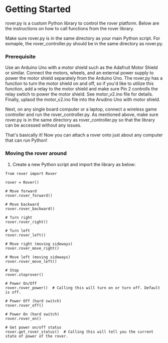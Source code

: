 # Getting Started

rover.py is a custom Python library to control the rover platform. Below are the instructions on how to call functions from the rover library.

Make sure rover.py is in the same directory as your main Python script.
For exmaple, the rover_controller.py should be in the same directory as rover.py.

### Prerequisite
Use an Arduino Uno with a motor shield such as the Adafruit Motor Shield or similar. Connect the motors, wheels, and an external power supply to power the motor shield separately from the Arduino Uno. The rover.py has a function to turn the motor shield on and off, so if you'd like to utilize this function, add a relay to the motor shield and make sure Pin 2 controlls the relay swtich to power the motor shield. See motor_v2.ino file for details. Finally, uplaod the motor_v2.ino file into the Arudino Uno with motor shield.

Next, on any single board computer or a laptop, connect a wireless game controller and run the rover_controller.py. As mentioned above, make sure rover.py is in the same directory as rover_controller.py so that the library can be accessed without any issues.

That's basically it! Now you can attach a rover onto just about any computer that can run Python!

### Moving the rover around

1. Create a new Python script and import the library as below:

```
from rover import Rover

rover = Rover()

# Move forward
rover.rover_forward()

# Move backward
rover.rover_backward()

# Turn right
rover.rover_right()

# Turn left
rover.rover_left()

# Move right (moving sideways)
rover.rover_move_right()

# Move left (moving sideways)
rover.rover_move_left()

# Stop
rover.stoprover()

# Power On/Off
rover.rover_power()  # Calling this will turn on or turn off. Default is off.

# Power Off (hard switch)
rover.rover_off()

# Power On (hard switch)
rover.rover_on()

# Get power on/off status
rover.get_rover_status()  # Calling this will tell you the current state of power of the rover.
```



